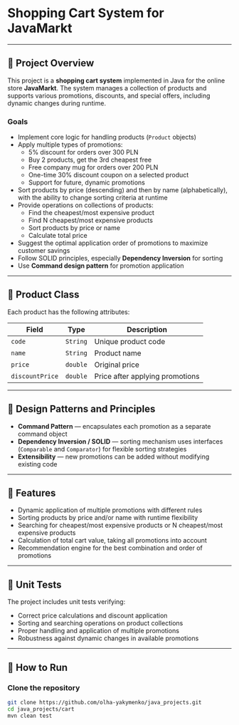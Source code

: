 # Shopping Cart System for JavaMarkt

---

## 📌 Project Overview

This project is a **shopping cart system** implemented in Java for the online store **JavaMarkt**. The system manages a collection of products and supports various promotions, discounts, and special offers, including dynamic changes during runtime.

### Goals
- Implement core logic for handling products (`Product` objects)  
- Apply multiple types of promotions:
  - 5% discount for orders over 300 PLN  
  - Buy 2 products, get the 3rd cheapest free  
  - Free company mug for orders over 200 PLN  
  - One-time 30% discount coupon on a selected product  
  - Support for future, dynamic promotions  
- Sort products by price (descending) and then by name (alphabetically), with the ability to change sorting criteria at runtime  
- Provide operations on collections of products:
  - Find the cheapest/most expensive product  
  - Find N cheapest/most expensive products  
  - Sort products by price or name  
  - Calculate total price  
- Suggest the optimal application order of promotions to maximize customer savings  
- Follow SOLID principles, especially **Dependency Inversion** for sorting  
- Use **Command design pattern** for promotion application  

---

## 🛒 Product Class

Each product has the following attributes:

| Field | Type | Description |
|-------|------|-------------|
| `code` | `String` | Unique product code |
| `name` | `String` | Product name |
| `price` | `double` | Original price |
| `discountPrice` | `double` | Price after applying promotions |

---

## 🧠 Design Patterns and Principles

- **Command Pattern** — encapsulates each promotion as a separate command object  
- **Dependency Inversion / SOLID** — sorting mechanism uses interfaces (`Comparable` and `Comparator`) for flexible sorting strategies  
- **Extensibility** — new promotions can be added without modifying existing code  

---

## 🔧 Features

- Dynamic application of multiple promotions with different rules  
- Sorting products by price and/or name with runtime flexibility  
- Searching for cheapest/most expensive products or N cheapest/most expensive products  
- Calculation of total cart value, taking all promotions into account  
- Recommendation engine for the best combination and order of promotions  

---

## 🧪 Unit Tests

The project includes unit tests verifying:

- Correct price calculations and discount application  
- Sorting and searching operations on product collections  
- Proper handling and application of multiple promotions  
- Robustness against dynamic changes in available promotions  

---

## 🚀 How to Run

### Clone the repository

```bash
git clone https://github.com/olha-yakymenko/java_projects.git
cd java_projects/cart
mvn clean test
